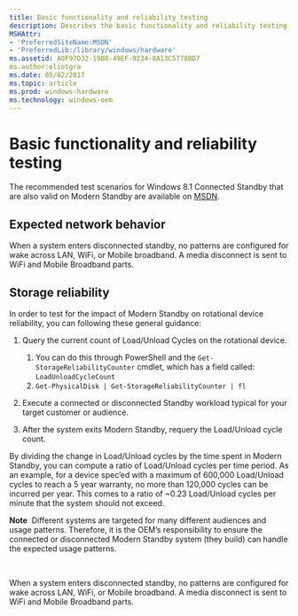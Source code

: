```yaml
---
title: Basic functionality and reliability testing
description: Describes the basic functionality and reliability testing that you can perform on a Modern Standby system.
MSHAttr:
- 'PreferredSiteName:MSDN'
- 'PreferredLib:/library/windows/hardware'
ms.assetid: A0F97D32-19B0-49EF-9234-8A13C5778BD7
ms.author:eliotgra
ms.date: 05/02/2017
ms.topic: article
ms.prod: windows-hardware
ms.technology: windows-oem
---
```


# Basic functionality and reliability testing


The recommended test scenarios for Windows 8.1 Connected Standby that are also valid on Modern Standby are available on [MSDN](modern-standby-basic-test-scenarios.md).

## Expected network behavior


When a system enters disconnected standby, no patterns are configured for wake across LAN, WiFi, or Mobile broadband. A media disconnect is sent to WiFi and Mobile Broadband parts.

## Storage reliability


In order to test for the impact of Modern Standby on rotational device reliability, you can following these general guidance:

1.  Query the current count of Load/Unload Cycles on the rotational device.
    1.  You can do this through PowerShell and the `Get-StorageReliabilityCounter` cmdlet, which has a field called: `LoadUnloadCycleCount`
    2.  `Get-PhysicalDisk | Get-StorageReliabilityCounter | fl`

2.  Execute a connected or disconnected Standby workload typical for your target customer or audience.
3.  After the system exits Modern Standby, requery the Load/Unload cycle count.

By dividing the change in Load/Unload cycles by the time spent in Modern Standby, you can compute a ratio of Load/Unload cycles per time period. As an example, for a device spec’ed with a maximum of 600,000 Load/Unload cycles to reach a 5 year warranty, no more than 120,000 cycles can be incurred per year. This comes to a ratio of ~0.23 Load/Unload cycles per minute that the system should not exceed.

**Note**  Different systems are targeted for many different audiences and usage patterns. Therefore, it is the OEM’s responsibility to ensure the connected or disconnected Modern Standby system (they build) can handle the expected usage patterns.

 

When a system enters disconnected standby, no patterns are configured for wake across LAN, WiFi, or Mobile broadband. A media disconnect is sent to WiFi and Mobile Broadband parts.

 

 






